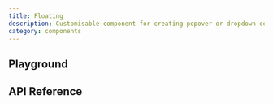 ```yaml
---
title: Floating
description: Customisable component for creating popover or dropdown content.
category: components
---
```


<script lang="ts">
    import ApiReferenceComponent from '$lib/components/api-reference/ApiReferenceComponent.svelte';
    import Playground from '$lib/content/components/floating/playground.svelte';
    import { floatingSchema } from '$lib/content/components/floating/schema.js';
</script>

## Playground

<Playground/>

## API Reference

<ApiReferenceComponent schema={floatingSchema}/>
